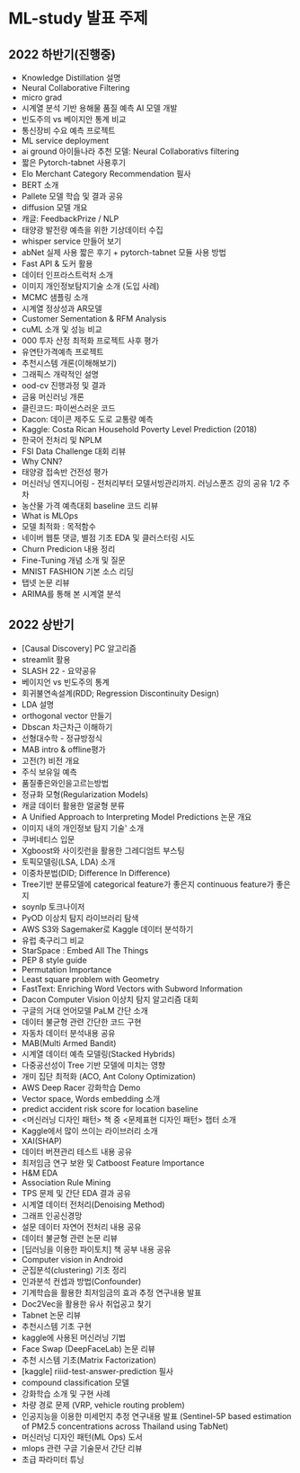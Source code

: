 # ML-study 발표 주제


## 2022 하반기(진행중)
- Knowledge Distillation 설명
- Neural Collaborative Filtering
- micro grad
- 시계열 분석 기반 용해물 품질 예측 AI 모델 개발
- 빈도주의 vs 베이지안 통계 비교
- 통신장비 수요 예측 프로젝트
- ML service deployment
- ai ground 아이들나라 추천 모델: Neural Collaborativs filtering
- 짧은 Pytorch-tabnet 사용후기
- Elo Merchant Category Recommendation 필사
- BERT 소개
- Pallete 모델 학습 및 결과 공유
- diffusion 모델 개요
- 캐글: FeedbackPrize / NLP
- 태양광 발전량 예측을 위한 기상데이터 수집
- whisper service 만들어 보기
- abNet 실제 사용 짧은 후기 + pytorch-tabnet 모듈 사용 방법
- Fast API & 도커 활용
- 데이터 인프라스트럭처 소개
- 이미지 개인정보탐지기술 소개 (도입 사례)
- MCMC 샘플링 소개
- 시계열 정상성과 AR모델
- Customer Sementation & RFM Analysis 
- cuML 소개 및 성능 비교
- 000 투자 산정 최적화 프로젝트 사후 평가
- 유연탄가격예측 프로젝트
- 추천시스템 개론(이해해보기)
- 그래픽스 개략적인 설명
- ood-cv 진행과정 및 결과
- 금융 머신러닝 개론
- 클린코드: 파이썬스러운 코드
- Dacon: 데이콘 제주도 도로 교통량 예측
- Kaggle: Costa Rican Household Poverty Level Prediction (2018)
- 한국어 전처리 및 NPLM
- FSI Data Challenge 대회 리뷰
- Why CNN?
- 태양광 접속반 건전성 평가
- 머신러닝 엔지니어링 - 전처리부터 모델서빙관리까지. 러닝스푼즈 강의 공유 1/2 주차
- 농산물 가격 예측대회 baseline 코드 리뷰
- What is MLOps
- 모델 최적화 : 목적함수
- 네이버 웹툰 댓글, 별점 기초 EDA 및 클러스터링 시도
- Churn Predicion 내용 정리
- Fine-Tuning 개념 소개 및 질문
- MNIST FASHION 기본 소스 리딩
- 탭넷 논문 리뷰
- ARIMA를 통해 본 시계열 분석

## 2022 상반기
- [Causal Discovery] PC 알고리즘
- streamlit 활용
- SLASH 22 - 요약공유
- 베이지언 vs 빈도주의 통계
- 회귀불연속설계(RDD; Regression Discontinuity Design)
- LDA 설명
- orthogonal vector 만들기
- Dbscan 차근차근 이해하기
- 선형대수학 - 정규방정식
- MAB intro & offline평가
- 고전(?) 비전 개요
- 주식 보유일 예측
- 품질좋은와인을고르는방법
- 정규화 모형(Regularization Models)
- 캐글 데이터 활용한 얼굴형 분류
- A Unified Approach to Interpreting Model Predictions 논문 개요
- 이미지 내의 개인정보 탐지 기술' 소개
- 쿠버네티스 입문
- Xgboost와 사이킷런을 활용한 그레디엄트 부스팅
- 토픽모델링(LSA, LDA) 소개
- 이중차분법(DID; Difference In Difference)
- Tree기반 분류모델에 categorical feature가 좋은지 continuous feature가 좋은지
- soynlp 토크나이저
- PyOD 이상치 탐지 라이브러리 탐색
- AWS S3와 Sagemaker로 Kaggle 데이터 분석하기
- 유럽 축구리그 비교
- StarSpace : Embed All The Things
- PEP 8 style guide
- Permutation Importance
- Least square problem with Geometry
- FastText: Enriching Word Vectors with Subword Information
- Dacon Computer Vision 이상치 탐지 알고리즘 대회
- 구글의 거대 언어모델 PaLM 간단 소개
- 데이터 불균형 관련 간단한 코드 구현
- 자동차 데이터 분석내용 공유
- MAB(Multi Armed Bandit)
- 시계열 데이터 예측 모델링(Stacked Hybrids)
- 다중공선성이 Tree 기반 모델에 미치는 영향
- 개미 집단 최적화 (ACO, Ant Colony Optimization)
- AWS Deep Racer 강화학습 Demo
- Vector space, Words embedding 소개
- predict accident risk score for location baseline
- <머신러닝 디자인 패턴> 책 중 <문제표현 디자인 패턴> 챕터 소개
- Kaggle에서 많이 쓰이는 라이브러리 소개
- XAI(SHAP)
- 데이터 버젼관리 테스트 내용 공유
- 최저임금 연구 보완 및 Catboost Feature Importance
- H&M EDA
- Association Rule Mining
- TPS 문제 및 간단 EDA 결과 공유
- 시계열 데이터 전처리(Denoising Method)
- 그래프 인공신경망
- 설문 데이터 자연어 전처리 내용 공유
- 데이터 불균형 관련 논문 리뷰
- [딥러닝을 이용한 파이토치] 책 공부 내용 공유
- Computer vision in Android
- 군집분석(clustering) 기초 정리
- 인과분석 컨셉과 방법(Confounder)
- 기계학습을 활용한 최저임금의 효과 추정 연구내용 발표
- Doc2Vec을 활용한 유사 취업공고 찾기
- Tabnet 논문 리뷰
- 추천시스템 기초 구현
- kaggle에 사용된 머신러닝 기법
- Face Swap (DeepFaceLab) 논문 리뷰
- 추천 시스템 기초(Matrix Factorization)
- [kaggle] riiid-test-answer-prediction 필사
- compound classification 모델
- 강화학습 소개 및 구현 사례
- 차량 경로 문제 (VRP, vehicle routing problem)
- 인공지능을 이용한 미세먼지 추정 연구내용 발표 (Sentinel-5P based estimation of PM2.5 concentrations across Thailand using TabNet)
- 머신러닝 디자인 패턴(ML Ops) 도서
- mlops 관련 구글 기술문서 간단 리뷰
- 초급 파라미터 튜닝
